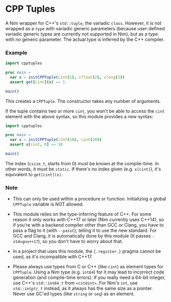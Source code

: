 # CPP Tuples

A Nim wrapper for C++'s `std::tuple`, the variadic `class`. However, it is not wrapped as a `type` with variadic generic parameters (because user-defined variadic generic types are currently not supported in Nim), but as a type with _no_ generic parameter. The actual type is inferred by the C++ compiler.

### Example

```nim
import cpptuples

proc main =
  var x = initCPPTuple(cint(1), cfloat(2), clong(3))
  assert get[cint](x) == 1

main()
```
This creates a `CPPTuple`. The constructor takes any number of arguments.

If the tuple contains two or more `cint`, you won't be able to access the `cint` element with the above syntax, so this module provides a new syntax:
```nim
import cpptuples

proc main =
  var x = initCPPTuple(cint(10), cint(20))
  assert x[cint, 0] == 10

main()
```

The index (`csize_t`, starts from 0) must be known at the compile-time. In other words, it must be `static`.
If there's no index given (e.g. `x[cint]`), it's equivalent to `get[cint](x)`.

### Note

+ This can only be used within a procedure or function. Initializing a global `CPPTuple` variable is NOT allowed.

+ This module relies on the type-inferring feature of C++. For some reason it only works with C++17 or later (Nim currently uses C++14), so if you're with a backend compiler other than GCC or Clang, you have to pass a flag to it (with `--passC`), telling it to use the new standard. For GCC and Clang, it is automatically done by this module (It passes `-std=gnu++17`), so you don't have to worry about that.

+ In a project that uses this module, the `{.register.}` pragma cannot be used, as it's incompatible with C++17.

+ Please always use types from C or C++ (like `cint`) as element types for `CPPTuple`. Using a Nim type (e.g. `int64`) for it may lead to incorrect code generation (and compile-time errors). If you really need a 64-bit integer, use C++'s `std::int64_t` from `<cstdint>`. For Nim's `int`, use `std::intptr_t` instead, as it always has the same size as a pointer. Never use GC'ed types (like `string` or `seq`) as an element.
